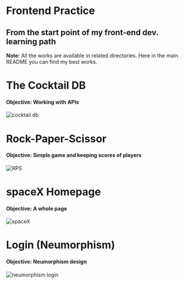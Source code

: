 # Frontend Practice
From the start point of my front-end dev. learning path
-----------------------------------------------------------------------------------------
**Note:** All the works are available in related directories. Here in the main README you can find my best works.

# The Cocktail DB
#### **Objective:** Working with APIs
![cocktail db](https://user-images.githubusercontent.com/21283020/214313476-d8abf869-6d9e-4cb7-a042-8b85c5a2769b.gif)

# Rock-Paper-Scissor
#### **Objective:** Simple game and keeping scores of players
![RPS](https://user-images.githubusercontent.com/21283020/214320561-08b56dec-8c76-41e2-9675-d0d322ffbcc5.gif)

# spaceX Homepage
#### **Objective:** A whole page
![spaceX](https://user-images.githubusercontent.com/21283020/214293651-5067d407-ac65-4802-b6c0-3e06a69a3a17.gif)

# Login (Neumorphism)
#### **Objective:** Neumorphism design
![neumorphism login](https://user-images.githubusercontent.com/21283020/214297777-b52dc358-5111-4f7a-b345-5c16b9975e1e.gif)
